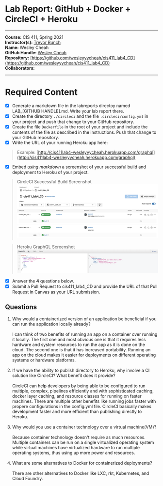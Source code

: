 # Lab Report: GitHub + Docker + CircleCI + Heroku
___
**Course:** CIS 411, Spring 2021  
**Instructor(s):** [Trevor Bunch](https://github.com/trevordbunch)  
**Name:** Wesley Cheah  
**GitHub Handle:** [Wesley Cheah](https://github.com/wesleyyycheah)  
**Repository:** [https://github.com/wesleyyycheah/cis411_lab4_CD](https://github.com/wesleyyycheah/cis411_lab4_CD) </br>
**Collaborators:** 
___

# Required Content

- [x] Generate a markdown file in the labreports directoy named LAB_[GITHUB HANDLE].md. Write your lab report there.
- [x] Create the directory ```./circleci``` and the file ```.circleci/config.yml``` in your project and push that change to your GitHub repository.
- [x] Create the file ```Dockerfile``` in the root of your project and include the contents of the file as described in the instructions. Push that change to your GitHub repository.
- [x] Write the URL of your running Heroku app here:  
> Example: [http://cis411lab4-wesleyyycheah.herokuapp.com/graphql](http://cis411lab4-wesleyyycheah.herokuapp.com/graphql)
- [x] Embed _using markdown_ a screenshot of your successful build and deployment to Heroku of your project.  

> CircleCI Successful Build Screenshot
> ![Successful Build](circleci_screenshot.png) </br>

> Heroku GraphQL Screenshot
> ![Successful Build](heroku_graphql_screenshot.png)
- [x] Answer the **4** questions below.
- [x] Submit a Pull Request to cis411_lab4_CD and provide the URL of that Pull Request in Canvas as your URL submission.

## Questions
1. Why would a containerized version of an application be beneficial if you can run the application locally already? </br> </br>
I can think of two benefits of running an app on a container over running it locally. The first one and most obvious one is that it requires less hardware and system resources to run the app as it is done on the cloud. The second one is that it has increased portability. Running an app on the cloud makes it easier for deployments on different operating systems or hardware platforms. </br></br>
2. If we have the ability to publish directory to Heroku, why involve a CI solution like CircleCI? What benefit does it provide?</br></br>
CircleCI can help developers by being able to be configured to run multiple, complex, pipelines efficiently and with sophisticated caching, docker layer caching, and resource classes for running on faster machines. There are multiple other benefits like running jobs faster with propere configurations in the config.yml file. CircleCI basically makes development faster and more efficient than publishing directly to Heroku.</br></br>
3. Why would you use a container technology over a virtual machine(VM)?</br></br>
Because container technology doesn't require as much resources. Multiple containers can be run on a single virtualized operating system while virtual machines have virtualized hardware to run multiple operating systems, thus using up more power and resources. </br></br>
4. What are some alternatives to Docker for containerized deployments?</br></br>
There are other alternatives to Docker like LXC, rkt, Kubernetes, and Cloud Foundry.
